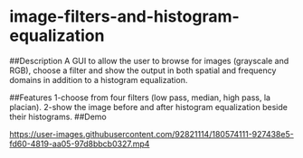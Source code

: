 # image-filters-and-histogram-equalization
##Description
A GUI to allow the user to browse for images (grayscale and RGB), choose a filter
and show the output in both spatial and frequency domains in addition to a histogram equalization.

##Features
1-choose from four filters (low pass, median, high pass, la placian).
2-show the image before and after histogram equalization beside their histograms.
##Demo


https://user-images.githubusercontent.com/92821114/180574111-927438e5-fd60-4819-aa05-97d8bbcb0327.mp4

